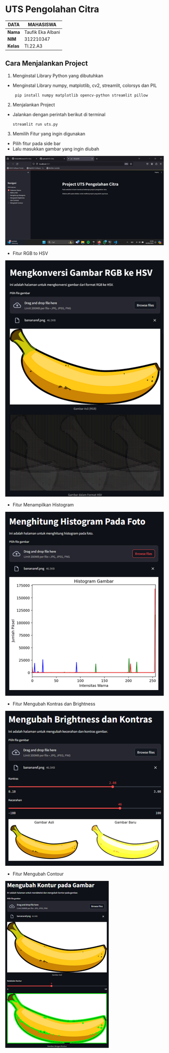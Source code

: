 # UTS Pengolahan Citra

| DATA      | MAHASISWA         |
| --------- | ----------------- |
| **Nama**  | Taufik Eka Albani |
| **NIM**   | 312210347         |
| **Kelas** | TI.22.A3          |

## Cara Menjalankan Project

1. Menginstal Library Python yang dibutuhkan

- Menginstal Library numpy, matplotlib, cv2, streamlit, colorsys dan PIL
  ```
   pip install numpy matplotlib opencv-python streamlit pillow
  ```

2. Menjalankan Project

- Jalankan dengan perintah berikut di terminal
  ```
  streamlit run uts.py
  ```

3. Memilih Fitur yang ingin digunakan

- Pilih fitur pada side bar
- Lalu masukkan gambar yang ingin diubah

![ss1](ss/ss1.png)

- Fitur RGB to HSV

![ss2](ss/ss2.png)

- Fitur Menampilkan Histogram

![ss3](ss/ss3.png)

- Fitur Mengubah Kontras dan Brightness

![ss4](ss/ss4.png)

- Fitur Mengubah Contour

![ss5](ss/ss5.png)
